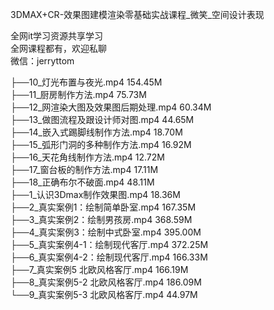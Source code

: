 3DMAX+CR-效果图建模渲染零基础实战课程_微笑_空间设计表现

全网it学习资源共享学习<br>全网课程都有，欢迎私聊<br>微信：jerryttom<br>

├──10_灯光布置与夜光.mp4 154.45M<br> ├──11_厨房制作方法.mp4 75.73M<br> ├──12_网渲染大图及效果图后期处理.mp4 60.34M<br> ├──13_做图流程及跟设计师对图.mp4 44.65M<br> ├──14_嵌入式踢脚线制作方法.mp4 18.70M<br> ├──15_弧形门洞的多种制作方法.mp4 16.92M<br> ├──16_天花角线制作方法.mp4 12.72M<br> ├──17_窗台板的制作方法.mp4 17.11M<br> ├──18_正确布尔不破面.mp4 48.11M<br> ├──1_认识3Dmax制作效果图.mp4 18.36M<br> ├──2_真实案例1：绘制简单卧室.mp4 167.35M<br> ├──3_真实案例2：绘制男孩房.mp4 368.59M<br> ├──4_真实案例3：绘制中式卧室.mp4 395.00M<br> ├──5_真实案例4-1：绘制现代客厅.mp4 372.25M<br> ├──6_真实案例4-2：绘制现代客厅.mp4 166.33M<br> ├──7_真实案例5 北欧风格客厅.mp4 166.19M<br> ├──8_真实案例5-2 北欧风格客厅.mp4 186.09M<br> └──9_真实案例5-3 北欧风格客厅.mp4 44.97M